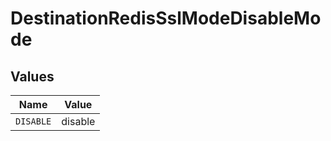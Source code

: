 # DestinationRedisSslModeDisableMode


## Values

| Name      | Value     |
| --------- | --------- |
| `DISABLE` | disable   |
